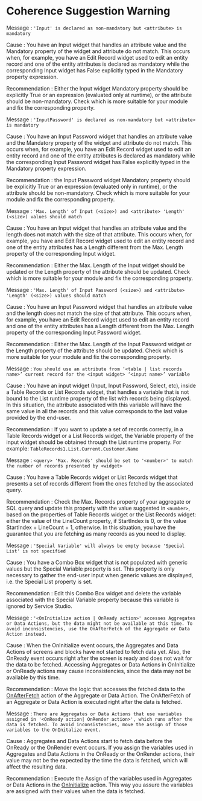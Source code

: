 # Coherence Suggestion Warning

Message : `'Input' is declared as non-mandatory but <attribute> is mandatory`

Cause : You have an Input widget that handles an attribute value and the Mandatory property of the widget and attribute do not match. This occurs when, for example, you have an Edit Record widget used to edit an entity record and one of the entity attributes is declared as mandatory while the corresponding Input widget has False explicitly typed in the Mandatory property expression.

Recommendation : Either the Input widget Mandatory property should be explicitly True or an expression \(evaluated only at runtime\), or the attribute should be non-mandatory. Check which is more suitable for your module and fix the corresponding property.

Message : `'InputPassword' is declared as non-mandatory but <attribute> is mandatory`

Cause : You have an Input Password widget that handles an attribute value and the Mandatory property of the widget and attribute do not match. This occurs when, for example, you have an Edit Record widget used to edit an entity record and one of the entity attributes is declared as mandatory while the corresponding Input Password widget has False explicitly typed in the Mandatory property expression.

Recommendation : the Input Password widget Mandatory property should be explicitly True or an expression \(evaluated only in runtime\), or the attribute should be non-mandatory. Check which is more suitable for your module and fix the corresponding property.

Message : `'Max. Length' of Input (<size>) and <attribute> 'Length' (<size>) values should match`

Cause : You have an Input widget that handles an attribute value and the length does not match with the size of that attribute. This occurs when, for example, you have and Edit Record widget used to edit an entity record and one of the entity attributes has a Length different from the Max. Length property of the corresponding Input widget.

Recommendation : Either the Max. Length of the Input widget should be updated or the Length property of the attribute should be updated. Check which is more suitable for your module and fix the corresponding property.

Message : `'Max. Length' of Input Password (<size>) and <attribute> 'Length' (<size>) values should match`

Cause : You have an Input Password widget that handles an attribute value and the length does not match the size of that attribute. This occurs when, for example, you have an Edit Record widget used to edit an entity record and one of the entity attributes has a Length different from the Max. Length property of the corresponding Input Password widget.

Recommendation : Either the Max. Length of the Input Password widget or the Length property of the attribute should be updated. Check which is more suitable for your module and fix the corresponding property.

Message : `You should use an attribute from ‘<table | list records name>’ current record for the <input widget> ‘<input name>’ variable`

Cause : You have an input widget \(Input, Input Password, Select, etc\), inside a Table Records or List Records widget, that handles a variable that is not bound to the List runtime property of the list with records being displayed. In this situation, the attribute associated with this variable will have the same value in all the records and this value corresponds to the last value provided by the end-user.

Recommendation : If you want to update a set of records correctly, in a Table Records widget or a List Records widget, the Variable property of the input widget should be obtained through the List runtime property. For example: `TableRecords1.List.Current.Customer.Name`

Message : `<query> 'Max. Records' should be set to '<number>' to match the number of records presented by <widget>`

Cause : You have a Table Records widget or List Records widget that presents a set of records different from the ones fetched by the associated query.

Recommendation : Check the Max. Records property of your aggregate or SQL query and update this property with the value suggested in `<number>`, based on the properties of Table Records widget or the List Records widget: either the value of the LineCount property, if StartIndex is 0, or the value StartIndex + LineCount + 1, otherwise. In this situation, you have the guarantee that you are fetching as many records as you need to display.

Message : `'Special Variable' will always be empty because 'Special List' is not specified`

Cause : You have a Combo Box widget that is not populated with generic values but the Special Variable property is set. This property is only necessary to gather the end-user input when generic values are displayed, i.e. the Special List property is set.

Recommendation : Edit this Combo Box widget and delete the variable associated with the Special Variable property because this variable is ignored by Service Studio.

Message : `'<OnInitialize action | OnReady action>' accesses Aggregates or Data Actions, but the data might not be available at this time. To avoid inconsistencies, use the OnAfterFetch of the Aggregate or Data Action instead.`

Cause : When the OnInitialize event occurs, the Aggregates and Data Actions of screens and blocks have not started to fetch data yet. Also, the OnReady event occurs right after the screen is ready and does not wait for the data to be fetched. Accessing Aggregates or Data Actions in OnInitialize or OnReady actions may cause inconsistencies, since the data may not be available by this time.

Recommendation : Move the logic that accesses the fetched data to the [OnAfterFetch](../../../develop/logic/screen-block-lifecycle-events.md#on-after-fetch) action of the Aggregate or Data Action. The OnAfterFetch of an Aggregate or Data Action is executed right after the data is fetched.

Message : `There are Aggregates or Data Actions that use variables assigned in '<OnReady action| OnRender action>', which runs after the data is fetched. To avoid inconsistencies, move the assign of those variables to the OnInitalize event.`

Cause : Aggregates and Data Actions start to fetch data before the OnReady or the OnRender event occurs. If you assign the variables used in Aggregates and Data Actions in the OnReady or the OnRender actions, their value may not be the expected by the time the data is fetched, which will affect the resulting data.

Recommendation : Execute the Assign of the variables used in Aggregates or Data Actions in the [OnInitialize](../../../develop/logic/screen-block-lifecycle-events.md#on-initialize) action. This way you assure the variables are assigned with their values when the data is fetched.

